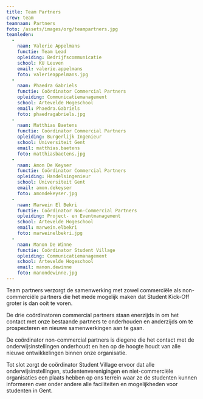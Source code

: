 ```yaml
---
title: Team Partners
crew: team
teamnaam: Partners
foto: /assets/images/org/teampartners.jpg
teamleden:
  -
    naam: Valerie Appelmans
    functie: Team Lead
    opleiding: Bedrijfscommunicatie
    school: KU Leuven
    email: valerie.appelmans
    foto: valerieappelmans.jpg
  -
    naam: Phaedra Gabriels
    functie: Coördinator Commercial Partners
    opleiding: Communicatiemanagement
    school: Artevelde Hogeschool
    email: Phaedra.Gabriels
    foto: phaedragabriels.jpg
  -
    naam: Matthias Baetens
    functie: Coördinator Commercial Partners
    opleiding: Burgerlijk Ingenieur
    school: Universiteit Gent
    email: matthias.baetens
    foto: matthiasbaetens.jpg
  -
    naam: Amon De Keyser
    functie: Coördinator Commercial Partners
    opleiding: Handelsingenieur
    school: Universiteit Gent
    email: amon.dekeyser
    foto: amondekeyser.jpg
  -
    naam: Marwein El Bekri
    functie: Coördinator Non-Commercial Partners
    opleiding: Project- en Eventmanagement
    school: Artevelde Hogeschool
    email: marwein.elbekri
    foto: marweinelbekri.jpg
  -
    naam: Manon De Winne
    functie: Coördinator Student Village
    opleiding: Communicatiemanagement
    school: Artevelde Hogeschool
    email: manon.dewinne
    foto: manondewinne.jpg
---
```


Team partners verzorgt de samenwerking met zowel commerciële als non-commerciële partners die het mede mogelijk maken dat Student Kick-Off groter is dan ooit te voren.


De drie coördinatoren commercial partners staan enerzijds in om het contact met onze bestaande partners te onderhouden en anderzijds om te prospecteren en nieuwe samenwerkingen aan te gaan.


De coördinator non-commercial partners is diegene die het contact met de onderwijsinstellingen onderhoudt en hen op de hoogte houdt van alle nieuwe ontwikkelingen binnen onze organisatie.


Tot slot zorgt de coördinator Student Village ervoor dat alle onderwijsinstellingen, studentenverenigingen en niet-commerciële organisaties een plaats hebben op ons terrein waar ze de studenten kunnen informeren over onder andere alle faciliteiten en mogelijkheden voor studenten in Gent.
